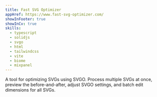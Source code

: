 ```yaml
---
title: Fast SVG Optimizer 
appHref: https://www.fast-svg-optimizer.com/ 
showInFooter: true
showInCv: true
skills:
  - typescript
  - solidjs
  - svgo
  - html
  - tailwindcss
  - vite
  - biome
  - mixpanel
---
```


A tool for optimizing SVGs using SVGO. Process multiple SVGs at once, preview the before-and-after, adjust SVGO settings, and batch edit dimensions for all SVGs.
